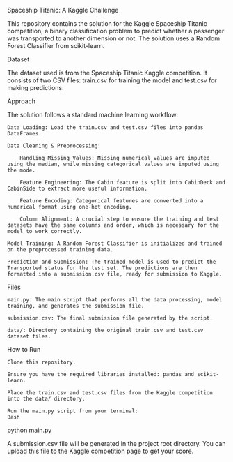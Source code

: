 Spaceship Titanic: A Kaggle Challenge

This repository contains the solution for the Kaggle Spaceship Titanic competition, a binary classification problem to predict whether a passenger was transported to another dimension or not. The solution uses a Random Forest Classifier from scikit-learn.

Dataset

The dataset used is from the Spaceship Titanic Kaggle competition. It consists of two CSV files: train.csv for training the model and test.csv for making predictions.

Approach

The solution follows a standard machine learning workflow:

    Data Loading: Load the train.csv and test.csv files into pandas DataFrames.

    Data Cleaning & Preprocessing:

        Handling Missing Values: Missing numerical values are imputed using the median, while missing categorical values are imputed using the mode.

        Feature Engineering: The Cabin feature is split into CabinDeck and CabinSide to extract more useful information.

        Feature Encoding: Categorical features are converted into a numerical format using one-hot encoding.

        Column Alignment: A crucial step to ensure the training and test datasets have the same columns and order, which is necessary for the model to work correctly.

    Model Training: A Random Forest Classifier is initialized and trained on the preprocessed training data.

    Prediction and Submission: The trained model is used to predict the Transported status for the test set. The predictions are then formatted into a submission.csv file, ready for submission to Kaggle.

Files

    main.py: The main script that performs all the data processing, model training, and generates the submission file.

    submission.csv: The final submission file generated by the script.

    data/: Directory containing the original train.csv and test.csv dataset files.

How to Run

    Clone this repository.

    Ensure you have the required libraries installed: pandas and scikit-learn.

    Place the train.csv and test.csv files from the Kaggle competition into the data/ directory.

    Run the main.py script from your terminal:
    Bash

python main.py

A submission.csv file will be generated in the project root directory. You can upload this file to the Kaggle competition page to get your score.
